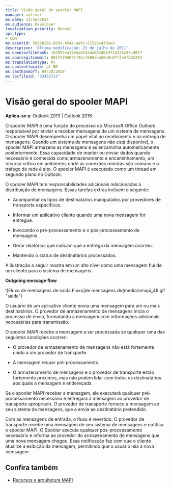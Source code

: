 ```yaml
---
title: Visão geral do spooler MAPI
manager: soliver
ms.date: 11/16/2014
ms.audience: Developer
localization_priority: Normal
api_type:
- COM
ms.assetid: 5866b202-883e-454e-aeb1-61526c43dae9
description: 'Última modificação: 23 de julho de 2011'
ms.openlocfilehash: 162957ea17b5a82d4da68340e971d328c85cd9f7
ms.sourcegitcommit: 8657170d071f9bcf680aba50b9c07f2a4fb82283
ms.translationtype: MT
ms.contentlocale: pt-BR
ms.lasthandoff: 04/28/2019
ms.locfileid: "33432713"
---
```

# <a name="mapi-spooler-overview"></a>Visão geral do spooler MAPI
  
**Aplica-se a**: Outlook 2013 | Outlook 2016 
  
O spooler MAPI é uma função do processo do Microsoft Office Outlook responsável por enviar e receber mensagens de um sistema de mensagens. O spooler MAPI desempenha um papel vital no recebimento e na entrega de mensagens. Quando um sistema de mensagens não está disponível, o spooler MAPI armazena as mensagens e as encaminha automaticamente posteriormente. Essa capacidade de manter ou enviar dados quando necessário é conhecida como armazenamento e encaminhamento, um recurso crítico em ambientes onde as conexões remotas são comuns e o tráfego de rede é alto. O spooler MAPI é executado como um thread em segundo plano no Outlook.
  
O spooler MAPI tem responsabilidades adicionais relacionadas à distribuição de mensagens. Essas tarefas extras incluem o seguinte:
  
- Acompanhar os tipos de destinatários manipulados por provedores de transporte específicos.
    
- Informar um aplicativo cliente quando uma nova mensagem for entregue.
    
- Invocando o pré-processamento e o pós-processamento de mensagens.
    
- Gerar relatórios que indicam que a entrega da mensagem ocorreu.
    
- Mantendo o status de destinatários processados.
    
A ilustração a seguir mostra em um alto nível como uma mensagem flui de um cliente para o sistema de mensagens.
  
**Outgoing message flow**
  
![Fluxo de mensagens de saída Fluxo]de mensagens de(media/amapi_46.gif "saída")
  
O usuário de um aplicativo cliente envia uma mensagem para um ou mais destinatários. O provedor de armazenamento de mensagens inicia o processo de envio, formatando a mensagem com informações adicionais necessárias para transmissão.
  
O spooler MAPI recebe a mensagem a ser processada se qualquer uma das seguintes condições ocorrer:
  
- O provedor de armazenamento de mensagens não está fortemente unido a um provedor de transporte.
    
- A mensagem requer pré-processamento.
    
- O armazenamento de mensagens e o provedor de transporte estão fortemente próximos, mas não podem lidar com todos os destinatários aos quais a mensagem é endereçada.
    
Se o spooler MAPI receber a mensagem, ele executará qualquer pré-processamento necessário e entregará a mensagem ao provedor de transporte apropriado. O provedor de transporte fornece a mensagem ao seu sistema de mensagens, que a envia ao destinatário pretendido.
  
Com as mensagens de entrada, o fluxo é revertido. O provedor de transporte recebe uma mensagem de seu sistema de mensagens e notifica o spooler MAPI. O Spooler executa qualquer pós-processamento necessário e informa ao provedor do armazenamento de mensagens que uma nova mensagem chegou. Essa notificação faz com que o cliente atualize a exibição da mensagem, permitindo que o usuário leia a nova mensagem.
  
## <a name="see-also"></a>Confira também

- [Recursos e arquitetura MAPI](mapi-features-and-architecture.md)

